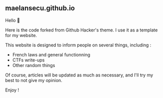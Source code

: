 
## maelansecu.github.io

Hello :wave:

Here is the code forked from Github Hacker's theme.
I use it as a template for my website.

This website is designed to inform people on several things, including :
- French laws and general functionning
- CTFs write-ups
- Other random things

Of course, articles will be updated as much as necessary, and I'll try my best to not give my opinion.

Enjoy !
